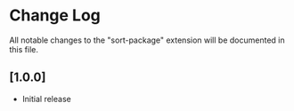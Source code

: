 # Change Log

All notable changes to the "sort-package" extension will be documented in this file.

## [1.0.0]

- Initial release